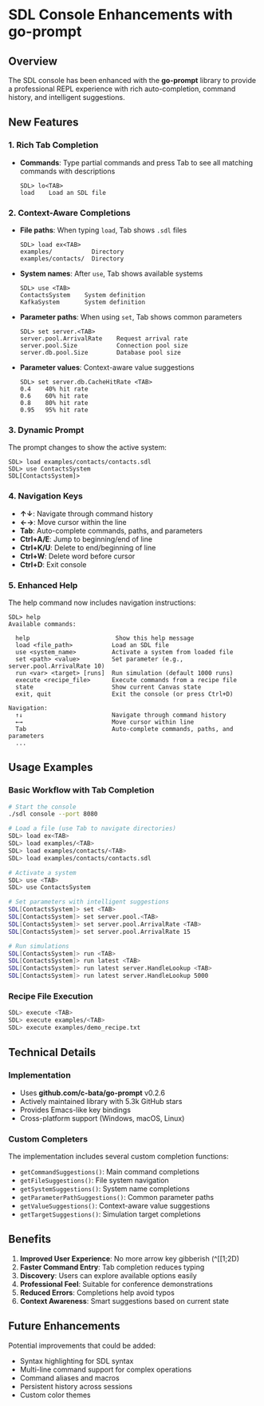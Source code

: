 # SDL Console Enhancements with go-prompt

## Overview

The SDL console has been enhanced with the **go-prompt** library to provide a professional REPL experience with rich auto-completion, command history, and intelligent suggestions.

## New Features

### 1. **Rich Tab Completion**
- **Commands**: Type partial commands and press Tab to see all matching commands with descriptions
  ```
  SDL> lo<TAB>
  load    Load an SDL file
  ```

### 2. **Context-Aware Completions**
- **File paths**: When typing `load`, Tab shows `.sdl` files
  ```
  SDL> load ex<TAB>
  examples/           Directory
  examples/contacts/  Directory
  ```

- **System names**: After `use`, Tab shows available systems
  ```
  SDL> use <TAB>
  ContactsSystem    System definition
  KafkaSystem       System definition
  ```

- **Parameter paths**: When using `set`, Tab shows common parameters
  ```
  SDL> set server.<TAB>
  server.pool.ArrivalRate    Request arrival rate
  server.pool.Size           Connection pool size
  server.db.pool.Size        Database pool size
  ```

- **Parameter values**: Context-aware value suggestions
  ```
  SDL> set server.db.CacheHitRate <TAB>
  0.4    40% hit rate
  0.6    60% hit rate
  0.8    80% hit rate
  0.95   95% hit rate
  ```

### 3. **Dynamic Prompt**
The prompt changes to show the active system:
```
SDL> load examples/contacts/contacts.sdl
SDL> use ContactsSystem
SDL[ContactsSystem]> 
```

### 4. **Navigation Keys**
- **↑↓**: Navigate through command history
- **←→**: Move cursor within the line
- **Tab**: Auto-complete commands, paths, and parameters
- **Ctrl+A/E**: Jump to beginning/end of line
- **Ctrl+K/U**: Delete to end/beginning of line
- **Ctrl+W**: Delete word before cursor
- **Ctrl+D**: Exit console

### 5. **Enhanced Help**
The help command now includes navigation instructions:
```
SDL> help
Available commands:

  help                        Show this help message
  load <file_path>           Load an SDL file
  use <system_name>          Activate a system from loaded file
  set <path> <value>         Set parameter (e.g., server.pool.ArrivalRate 10)
  run <var> <target> [runs]  Run simulation (default 1000 runs)
  execute <recipe_file>      Execute commands from a recipe file
  state                      Show current Canvas state
  exit, quit                 Exit the console (or press Ctrl+D)

Navigation:
  ↑↓                         Navigate through command history
  ←→                         Move cursor within line
  Tab                        Auto-complete commands, paths, and parameters
  ...
```

## Usage Examples

### Basic Workflow with Tab Completion
```bash
# Start the console
./sdl console --port 8080

# Load a file (use Tab to navigate directories)
SDL> load ex<TAB>
SDL> load examples/<TAB>
SDL> load examples/contacts/<TAB>
SDL> load examples/contacts/contacts.sdl

# Activate a system
SDL> use <TAB>
SDL> use ContactsSystem

# Set parameters with intelligent suggestions
SDL[ContactsSystem]> set <TAB>
SDL[ContactsSystem]> set server.pool.<TAB>
SDL[ContactsSystem]> set server.pool.ArrivalRate <TAB>
SDL[ContactsSystem]> set server.pool.ArrivalRate 15

# Run simulations
SDL[ContactsSystem]> run <TAB>
SDL[ContactsSystem]> run latest <TAB>
SDL[ContactsSystem]> run latest server.HandleLookup <TAB>
SDL[ContactsSystem]> run latest server.HandleLookup 5000
```

### Recipe File Execution
```bash
SDL> execute <TAB>
SDL> execute examples/<TAB>
SDL> execute examples/demo_recipe.txt
```

## Technical Details

### Implementation
- Uses **github.com/c-bata/go-prompt** v0.2.6
- Actively maintained library with 5.3k GitHub stars
- Provides Emacs-like key bindings
- Cross-platform support (Windows, macOS, Linux)

### Custom Completers
The implementation includes several custom completion functions:
- `getCommandSuggestions()`: Main command completions
- `getFileSuggestions()`: File system navigation
- `getSystemSuggestions()`: System name completions
- `getParameterPathSuggestions()`: Common parameter paths
- `getValueSuggestions()`: Context-aware value suggestions
- `getTargetSuggestions()`: Simulation target completions

## Benefits

1. **Improved User Experience**: No more arrow key gibberish (^[[1;2D)
2. **Faster Command Entry**: Tab completion reduces typing
3. **Discovery**: Users can explore available options easily
4. **Professional Feel**: Suitable for conference demonstrations
5. **Reduced Errors**: Completions help avoid typos
6. **Context Awareness**: Smart suggestions based on current state

## Future Enhancements

Potential improvements that could be added:
- Syntax highlighting for SDL syntax
- Multi-line command support for complex operations
- Command aliases and macros
- Persistent history across sessions
- Custom color themes